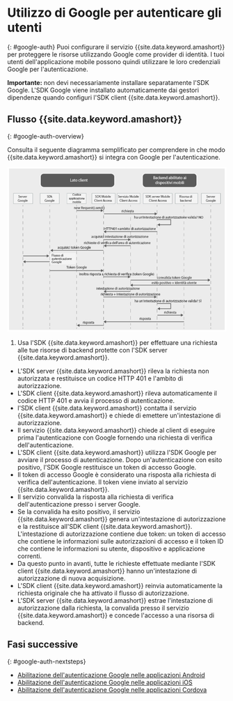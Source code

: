 # Utilizzo di Google per autenticare gli utenti
{: #google-auth}
Puoi configurare il servizio {{site.data.keyword.amashort}} per proteggere le risorse utilizzando Google come provider di identità. I tuoi utenti dell'applicazione mobile possono quindi utilizzare le loro credenziali Google per l'autenticazione.

**Importante:** non devi necessariamente installare separatamente l'SDK Google. L'SDK Google viene installato automaticamente dai gestori dipendenze quando configuri l'SDK client {{site.data.keyword.amashort}}.

## Flusso {{site.data.keyword.amashort}}
{: #google-auth-overview}

Consulta il seguente diagramma semplificato per comprendere in che modo {{site.data.keyword.amashort}} si integra con Google per l'autenticazione.

![immagine](images/mca-sequence-google.jpg)

1. Usa l'SDK {{site.data.keyword.amashort}} per effettuare una richiesta alle tue risorse di backend protette con l'SDK server {{site.data.keyword.amashort}}.
* L'SDK server {{site.data.keyword.amashort}} rileva la richiesta non autorizzata e restituisce un codice HTTP 401 e l'ambito di autorizzazione.
* L'SDK client {{site.data.keyword.amashort}} rileva automaticamente il codice HTTP 401 e avvia il processo di autenticazione.
* l'SDK client {{site.data.keyword.amashort}} contatta il servizio {{site.data.keyword.amashort}} e chiede di emettere un'intestazione di autorizzazione.
* Il servizio {{site.data.keyword.amashort}} chiede al client di eseguire prima l'autenticazione con Google fornendo una richiesta di verifica dell'autenticazione.
* L'SDK client {{site.data.keyword.amashort}} utilizza l'SDK Google per avviare il processo di autenticazione. Dopo un'autenticazione con esito positivo, l'SDK Google restituisce un token di accesso Google.
* Il token di accesso Google è considerato una risposta alla richiesta di verifica dell'autenticazione. Il token viene inviato al servizio {{site.data.keyword.amashort}}.
* Il servizio convalida la risposta alla richiesta di verifica dell'autenticazione presso i server Google.
* Se la convalida ha esito positivo, il servizio {{site.data.keyword.amashort}} genera un'intestazione di autorizzazione e la restituisce all'SDK client {{site.data.keyword.amashort}}. L'intestazione di autorizzazione contiene due token: un token di accesso che contiene le informazioni sulle autorizzazioni di accesso e il token ID che contiene le informazioni su utente, dispositivo e applicazione correnti.
* Da questo punto in avanti, tutte le richieste effettuate mediante l'SDK client {{site.data.keyword.amashort}} hanno un'intestazione di autorizzazione di nuova acquisizione.
* L'SDK client {{site.data.keyword.amashort}} reinvia automaticamente la richiesta originale che ha attivato il flusso di autorizzazione.
* L'SDK server {{site.data.keyword.amashort}} estrae l'intestazione di autorizzazione dalla richiesta, la convalida presso il servizio {{site.data.keyword.amashort}} e concede l'accesso a una risorsa di backend.

## Fasi successive
{: #google-auth-nextsteps}

* [Abilitazione dell'autenticazione Google nelle applicazioni Android](google-auth-android.html)
* [Abilitazione dell'autenticazione Google nelle applicazioni iOS](google-auth-ios.html)
* [Abilitazione dell'autenticazione Google nelle applicazioni Cordova](google-auth-cordova.html)
